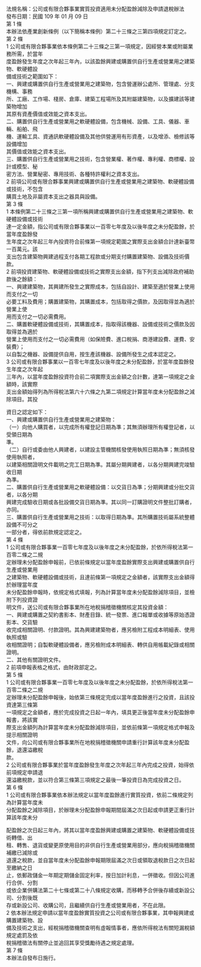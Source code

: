 法規名稱：公司或有限合夥事業實質投資適用未分配盈餘減除及申請退稅辦法  
發布日期：民國 109 年 01 月 09 日  
第 1 條  
本辦法依產業創新條例（以下簡稱本條例）第二十三條之三第四項規定訂定之。  
第 2 條  
1 公司或有限合夥事業依本條例第二十三條之三第一項規定，因經營本業或附屬業務所需，於當年  
度盈餘發生年度之次年起三年內，以該盈餘興建或購置供自行生產或營業用之建築物、軟硬體設  
備或技術之範圍如下：  
一、興建或購置供自行生產或營業用之建築物，包含營運辦公處所、管理處、分支機構、事務  
所、工廠、工作場、棧房、倉庫、建築工程場所及其附屬建築物，以及擴建該等建築物增加  
其原有資產價值或效能之資本支出。  
二、購置供自行生產或營業用之軟硬體設備，包含機械、設備、工具、儀器、車輛、船舶、飛  
機、運輸工具、資通訊軟硬體設備及其他供營運用有形資產，以及增添、檢修該等設備增加  
其價值或效能之資本支出。  
三、購置供自行生產或營業用之技術，包含營業權、著作權、專利權、商標權、設計或模型、秘  
密方法、營業秘密、專用技術、各種特許權利之資本支出。  
2 前項公司或有限合夥事業興建或購置供自行生產或營業用之建築物、軟硬體設備或技術，不包含  
購買土地及非屬資本支出之器具與設備。  
第 3 條  
1 本條例第二十三條之三第一項所稱興建或購置供自行生產或營業用之建築物、軟硬體設備或技術  
達一定金額，指公司或有限合夥事業以一百零七年度及以後年度之未分配盈餘，於當年度盈餘發  
生年度之次年起三年內投資符合前條第一項規定範圍之實際支出金額合計達新臺幣一百萬元。該  
支出包含建築物興建過程支付各期工程款或分期支付購置建築物、設備及技術價款。  
2 前項投資建築物、軟硬體設備或技術之實際支出金額，指下列支出減除政府補助款後之餘額：  
一、興建建築物，其興建所發生之實際成本，包括自設計、建築至適於營業上使用而支付之一切  
必要工料及費用；購置建築物，其購置成本，包括取得之價款，及因取得並為適於營業上使  
用而支付之一切必需費用。  
二、購置軟硬體設備或技術，其購置成本，指取得該機器、設備或技術之價款及因取得並為適於  
營業上使用而支付之一切必需費用（如保險費、進口稅捐、商港建設費、運費、安裝費）；  
以自製之機器、設備提供自用，按生產該機器、設備所發生之成本認定之。  
3 公司或有限合夥事業以一百零七年度及以後年度之未分配盈餘，於當年度盈餘發生年度之次年起  
三年內，以當年度盈餘投資符合前二項實際支出金額之合計數，達第一項規定之金額時，該實際  
支出金額始得列為所得稅法第六十六條之九第二項規定計算當年度未分配盈餘之減除項目。其投  


資日之認定如下：  
一、興建或購置供自行生產或營業用之建築物：  
（一）向他人購買者，以完成所有權登記日期為準；其無須辦理所有權登記者，以受領日期為  
準。  
（二）自行或委由他人興建者，以建設主管機關核發使用執照日期為準；無須核發使用執照者，  
以建築相關證明文件載明之完工日期為準。其屬分期興建者，以各分期興建完竣驗收日期  
為準。  
二、購置供自行生產或營業用之軟硬體設備：以交貨日為準；分期興建或分批交貨者，以各分期  
興建完成驗收日期或各批設備交貨日期為準。其以同一訂購證明文件整批訂購者，亦同。  
三、購置供自行生產或營業用之技術：以取得日期為準。其所購置技術屬系統整體設備不可分之  
一部分者，得依前款規定認定之。  
第 4 條  
1 公司或有限合夥事業一百零七年度及以後年度之未分配盈餘，於依所得稅法第一百零二條之二規  
定辦理未分配盈餘申報前，已依前條規定以當年度盈餘實際支出興建或購置供自行生產或營業用  
之建築物、軟硬體設備或技術，且達前條第一項規定之金額者，該實際支出金額得於辦理當年度  
未分配盈餘申報時，依規定格式填報，列為計算當年度未分配盈餘減除項目，並檢附下列投資證  
明文件，送公司或有限合夥事業所在地稅捐稽徵機關核定其投資金額：  
一、興建或購置之契約書影本、財產目錄、統一發票、進口報單或收據等原始憑證影本、交貨驗  
收完成相關證明、付款證明。其為興建建築物者，應另檢附工程成本明細表、使用執照或驗  
收相關證明；自製軟硬體設備者，應另檢附成本明細表、轉供自用帳載紀錄或相關證明。  
二、其他有關證明文件。  
2 前項申報表格之格式，由財政部定之。  
第 5 條  
1 公司或有限合夥事業一百零七年度及以後年度之未分配盈餘，於依所得稅法第一百零二條之二規  
定辦理未分配盈餘申報後，始依第三條規定完成以當年度盈餘進行之投資，且該投資達第三條第  
一項規定之金額者，應於完成投資之日起一年內，填具更正後當年度未分配盈餘申報書，將該實  
際支出金額列為計算當年度未分配盈餘減除項目，並依前條第一項規定格式申報及提示相關證明  
文件，向公司或有限合夥事業所在地稅捐稽徵機關申請重行計算該年度未分配盈餘，退還溢繳稅  
款。  
2 公司或有限合夥事業於當年度盈餘發生年度之次年起三年內完成之投資，始得依前項規定申請退  
還溢繳稅款，並以符合第三條第三項規定之最後一筆投資日為完成投資之日。  
第 6 條  
1 公司或有限合夥事業依本辦法規定以當年度盈餘進行實質投資，依前二條規定列為計算當年度未  
分配盈餘之減除項目，於辦理未分配盈餘申報期間屆滿之次日起或申請更正重行計算該年度未分  


配盈餘之次日起三年內，將其以當年度盈餘興建或購置之建築物、軟硬體設備或技術轉借、出  
租、轉售、退貨或變更原使用目的非供自行生產或營業用部分，應向稅捐稽徵機關補繳已減除或  
退還之稅款，並自當年度未分配盈餘申報期限屆滿之次日或領取退稅款日之次日起至繳納之日  
止，依郵政儲金一年期定期儲金固定利率，按日加計利息，一併徵收。但因公司進行合併、分割  
或依企業併購法第二十七條或第二十八條規定收購，而移轉予合併後存續或新設公司、分割後既  
存或新設公司、收購公司，且繼續供自行生產或營業用者，不在此限。  
2 依本辦法規定申請以當年度盈餘實質投資之公司或有限合夥事業，其申報興建或購置建築物、設  
備及技術之支出，經稅捐稽徵機關查明有虛報情事者，應依所得稅法有關短漏稅額規定處罰及依  
稅捐稽徵法有關停止並追回其享受獎勵待遇之規定處理。  
第 7 條  
本辦法自發布日施行。  



